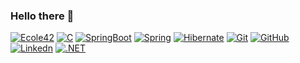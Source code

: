 ### Hello there 👋
[![Ecole42](<https://img.shields.io/badge/42-000000.svg?style=for-the-badge&logo=42&logoColor=white>)](https://x.com/SaidYanak)
[![C](<https://img.shields.io/badge/C-A8B9CC.svg?style=for-the-badge&logo=C&logoColor=black>)](https://x.com/SaidYanak)
[![SpringBoot](<https://img.shields.io/badge/Spring%20Boot-6DB33F.svg?style=for-the-badge&logo=Spring-Boot&logoColor=white>)](https://x.com/SaidYanak)
[![Spring](<https://img.shields.io/badge/Spring-6DB33F.svg?style=for-the-badge&logo=Spring&logoColor=white>)](https://x.com/SaidYanak)
[![Hibernate](<https://img.shields.io/badge/Hibernate-59666C.svg?style=for-the-badge&logo=Hibernate&logoColor=white>)](https://x.com/SaidYanak)
[![Git](<https://img.shields.io/badge/Git-F05032.svg?style=for-the-badge&logo=Git&logoColor=white>)](https://x.com/SaidYanak)
[![GitHub](<https://img.shields.io/badge/GitHub-181717.svg?style=for-the-badge&logo=GitHub&logoColor=white>)](https://x.com/SaidYanak)
[![Linkedn](<https://img.shields.io/badge/LinkedIn-0A66C2.svg?style=for-the-badge&logo=LinkedIn&logoColor=white>)](https://www.linkedin.com/in/said-yanak-b8936a231/)
[![.NET](<https://img.shields.io/badge/.NET-512BD4.svg?style=for-the-badge&logo=dotnet&logoColor=white>)](https://x.com/SaidYanak)
<!--
**saidyanak/saidyanak** is a ✨ _special_ ✨ repository because its `README.md` (this file) appears on your GitHub profile.

Here are some ideas to get you started:

- 🔭 I’m currently working on ...
- 🌱 I’m currently learning ...
- 👯 I’m looking to collaborate on ...
- 🤔 I’m looking for help with ...
- 💬 Ask me about ...
- 📫 How to reach me: ...
- 😄 Pronouns: ...
- ⚡ Fun fact: ...

